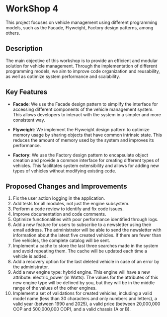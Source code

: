 # WorkShop 4

This project focuses on vehicle management using different programming models, such as the Facade, Flyweight, Factory design patterns, among others.

## Description

The main objective of this workshop is to provide an efficient and modular solution for vehicle management. Through the implementation of different programming models, we aim to improve code organization and reusability, as well as optimize system performance and scalability.

## Key Features

- **Facade**: We use the Facade design pattern to simplify the interface for accessing different components of the vehicle management system. This allows developers to interact with the system in a simpler and more consistent way.

- **Flyweight**: We implement the Flyweight design pattern to optimize memory usage by sharing objects that have common intrinsic state. This reduces the amount of memory used by the system and improves its performance.

- **Factory**: We use the Factory design pattern to encapsulate object creation and provide a common interface for creating different types of vehicles. This facilitates system extensibility and allows for adding new types of vehicles without modifying existing code.

## Proposed Changes and Improvements

1. Fix the user action logging in the application.
2. Add tests for all modules, not just the engine subsystem.
3. Perform a code review to identify and fix code issues.
4. Improve documentation and code comments.
5. Optimize functionalities with poor performance identified through logs.
6. Add a new feature for users to subscribe to a newsletter using their email address. The administrator will be able to send the newsletter with information about the latest five created vehicles. If there are fewer than five vehicles, the complete catalog will be sent.
7. Implement a cache to store the last three searches made in the system and avoid repeating them. The cache will be updated each time a vehicle is added.
8. Add a recovery option for the last deleted vehicle in case of an error by the administrator.
9. Add a new engine type: hybrid engine. This engine will have a new attribute: electric_power (in Watts). The values for the attributes of this new engine type will be defined by you, but they will be in the middle range of the values of the other engines.
10. Implement a set of validations for created vehicles, including a valid model name (less than 30 characters and only numbers and letters), a valid year (between 1990 and 2025), a valid price (between 20,000,000 COP and 500,000,000 COP), and a valid chassis (A or B).
